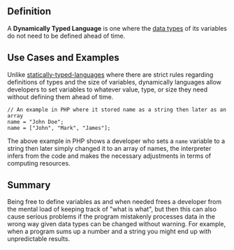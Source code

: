 ## Definition
A **Dynamically Typed Language** is one where the [data types](data-type.md) of its variables do not need to be defined ahead of time.

## Use Cases and Examples
Unlike [statically-typed-languages](statically-typed-languages.md) where there are strict rules regarding definitions of types and the size of variables, dynamically languages allow developers to set variables to whatever value, type, or size they need without defining them ahead of time.

```
// An example in PHP where it stored name as a string then later as an array
name = "John Doe";
name = ["John", "Mark", "James"];
```
The above example in PHP shows a developer who sets a `name` variable to a string then later simply changed it to an array of names, the interpreter infers from the code and makes the necessary adjustments in terms of computing resources.


## Summary
Being free to define variables as and when needed frees a developer from the mental load of keeping track of "what is what", but then this can also cause serious problems if the program mistakenly processes data in the wrong way given data types can be changed without warning. For example, when a program sums up a number and a string you might end up with unpredictable results.